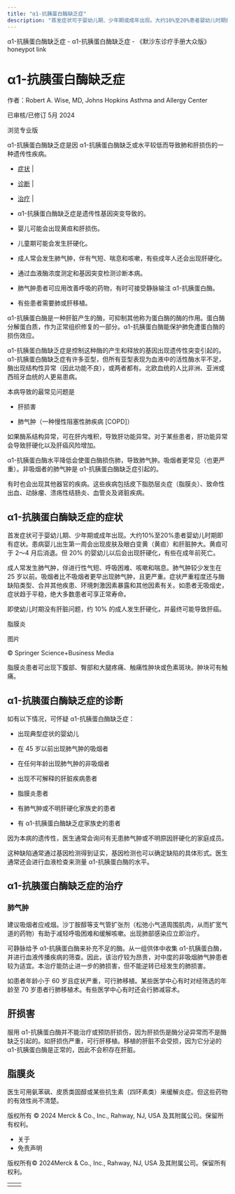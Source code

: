 ```yaml
---
title: "α1-抗胰蛋白酶缺乏症"
description: "首发症状可于婴幼儿期、少年期或成年出现。大约10%至20%患者婴幼儿时期即有症状。患病婴儿出生第一周会出现皮肤及眼白变黄（黄疸）和肝脏肿大。黄疸可于 2～4 月后消退。但 20% 的婴幼儿以后会出现肝硬化，有些在成年前死亡。"
---
```


﻿α1-抗胰蛋白酶缺乏症 - α1-抗胰蛋白酶缺乏症 - 《默沙东诊疗手册大众版》 honeypot link

# α1-抗胰蛋白酶缺乏症

作者：Robert A. Wise, MD, Johns Hopkins Asthma and Allergy Center

已审核/已修订 5月 2024

浏览专业版

α1-抗胰蛋白酶缺乏症是因 α1-抗胰蛋白酶缺乏或水平较低而导致肺和肝损伤的一种遗传性疾病。

- [症状](#症状_v725412_zh) \|
- [诊断](#诊断_v725419_zh) \|
- [治疗](#治疗_v725423_zh) \|

- α1-抗胰蛋白酶缺乏症是遗传性基因突变导致的。

- 婴儿可能会出现黄疸和肝损伤。

- 儿童期可能会发生肝硬化。

- 成人常会发生肺气肿，伴有气短、喘息和咳嗽，有些成年人还会出现肝硬化。

- 通过血液酶浓度测定和基因突变检测诊断本病。

- 肺气肿患者可应用改善呼吸的药物，有时可接受静脉输注 α1-抗胰蛋白酶。

- 有些患者需要肺或肝移植。


α1-抗胰蛋白酶是一种肝脏产生的酶，可抑制其他称为蛋白酶的酶的作用。蛋白酶分解蛋白质，作为正常组织修复的一部分。α1-抗胰蛋白酶能保护肺免遭蛋白酶的损伤效应。

α1-抗胰蛋白酶缺乏症是控制这种酶的产生和释放的基因出现遗传性突变引起的。α1-抗胰蛋白酶缺乏症有许多亚型，但所有亚型表现为血液中的活性酶水平不足，酶出现结构性异常（因此功能不良），或两者都有。北欧血统的人比非洲、亚洲或西班牙血统的人更易患病。

本病导致的最常见问题是

- 肝损害

- 肺气肿（一种慢性阻塞性肺疾病 \[COPD\]）


如果酶系结构异常，可在肝内堆积，导致肝功能异常。对于某些患者，肝功能异常会导致肝硬化以及肝癌风险增加。

α1-抗胰蛋白酶水平降低会使蛋白酶损伤肺，导致肺气肿。吸烟者更常见（也更严重）。非吸烟者的肺气肿是 α1-抗胰蛋白酶缺乏症引起的。

有时也会出现其他器官的疾病。这些疾病包括皮下脂肪层炎症（脂膜炎）、致命性出血、动脉瘤、溃疡性结肠炎、血管炎及肾脏疾病。

## α1-抗胰蛋白酶缺乏症的症状

首发症状可于婴幼儿期、少年期或成年出现。大约10%至20%患者婴幼儿时期即有症状。患病婴儿出生第一周会出现皮肤及眼白变黄（黄疸）和肝脏肿大。黄疸可于 2～4 月后消退。但 20% 的婴幼儿以后会出现肝硬化，有些在成年前死亡。

成人常发生肺气肿，伴进行性气短、呼吸困难、咳嗽和喘息。肺气肿较少发生在 25 岁以前。吸烟者比不吸烟者更早出现肺气肿，且更严重。症状严重程度还与酶缺陷类型、合并其他疾患、环境刺激因素暴露和其他因素有关。如患者无吸烟史，症状趋于平稳，绝大多数患者可享正常寿命。

即使幼儿时期没有肝脏问题，约 10% 的成人发生肝硬化，并最终可能导致肝癌。

脂膜炎



图片

© Springer Science+Business Media

脂膜炎患者可出现下腹部、臀部和大腿疼痛、触痛性肿块或色素斑块。肿块可有触痛。

## α1-抗胰蛋白酶缺乏症的诊断

如有以下情况，可怀疑 α1-抗胰蛋白酶缺乏症：

- 出现典型症状的婴幼儿

- 在 45 岁以前出现肺气肿的吸烟者

- 在任何年龄出现肺气肿的非吸烟者

- 出现不可解释的肝脏疾病患者

- 脂膜炎患者

- 有肺气肿或不明肝硬化家族史的患者

- 有 α1-抗胰蛋白酶缺乏症家族史的患者


因为本病的遗传性，医生通常会询问有无患肺气肿或不明原因肝硬化的家庭成员。

这种缺陷通常通过基因检测得到证实，基因检测也可以确定缺陷的具体形式。医生通常还会进行血液检查来测量 α1-抗胰蛋白酶的水平。

## α1-抗胰蛋白酶缺乏症的治疗

### 肺气肿

建议吸烟者应戒烟。沙丁胺醇等支气管扩张剂（松弛小气道周围肌肉，从而扩宽气道的药物）有助于减轻呼吸困难和缓解咳嗽。出现肺部感染应立即治疗。

可静脉给予 α1-抗胰蛋白酶来补充不足的酶。从一组供体中收集 α1-抗胰蛋白酶，并进行血液传播疾病的筛查。因此，该治疗较为昂贵，对中度的非吸烟肺气肿患者较为适宜。本治疗能防止进一步的肺损害，但不能逆转已经发生的肺损害。

如患者年龄小于 60 岁且症状严重，可行肺移植。某些医学中心有时对经筛选的年龄至 70 岁患者行肺移植术。有些医学中心有时还会行肺减容术。

## 肝损害

服用 α1-抗胰蛋白酶并不能治疗或预防肝损伤，因为肝损伤是酶分泌异常而不是酶缺乏引起的。如肝损伤严重，可行肝移植。移植的肝脏不会受损，因为它分泌的 α1-抗胰蛋白酶是正常的，因此不会积存在肝脏。

## 脂膜炎

医生可用氨苯砜、皮质类固醇或某些抗生素（四环素类）来缓解炎症。但这些药物的有效性尚不清楚。



版权所有 © 2024
Merck & Co., Inc., Rahway, NJ, USA 及其附属公司。保留所有权利。

- 关于
- 免责声明

版权所有© 2024Merck & Co., Inc., Rahway, NJ, USA 及其附属公司。保留所有权利。

|     |     |
| --- | --- |
|  |  |